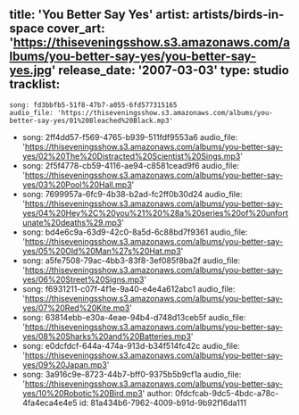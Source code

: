 title: 'You Better Say Yes'
artist: artists/birds-in-space
cover_art: 'https://thiseveningsshow.s3.amazonaws.com/albums/you-better-say-yes/you-better-say-yes.jpg'
release_date: '2007-03-03'
type: studio
tracklist:
  -
    song: fd3bbfb5-51f8-47b7-a055-6fd577315165
    audio_file: 'https://thiseveningsshow.s3.amazonaws.com/albums/you-better-say-yes/01%20Bleached%20Black.mp3'
  -
    song: 2ff4dd57-f569-4765-b939-511fdf9553a6
    audio_file: 'https://thiseveningsshow.s3.amazonaws.com/albums/you-better-say-yes/02%20The%20Distracted%20Scientist%20Sings.mp3'
  -
    song: 2f5f4778-cb59-4116-ae94-c8581cead9f6
    audio_file: 'https://thiseveningsshow.s3.amazonaws.com/albums/you-better-say-yes/03%20Pool%20Hall.mp3'
  -
    song: 7699957a-6fc9-4b38-b2ad-fc2ff0b30d24
    audio_file: 'https://thiseveningsshow.s3.amazonaws.com/albums/you-better-say-yes/04%20Hey%2C%20you%21%20%28a%20series%20of%20unfortunate%20deaths%29.mp3'
  -
    song: bd4e6c9a-63d9-42c0-8a5d-6c88bd7f9361
    audio_file: 'https://thiseveningsshow.s3.amazonaws.com/albums/you-better-say-yes/05%20Old%20Man%27s%20Hat.mp3'
  -
    song: a5fe7508-79ac-4bb3-83f8-3ef085f8ba2f
    audio_file: 'https://thiseveningsshow.s3.amazonaws.com/albums/you-better-say-yes/06%20Street%20Signs.mp3'
  -
    song: f6931211-c07f-4f1e-9a40-e4e4a612abc1
    audio_file: 'https://thiseveningsshow.s3.amazonaws.com/albums/you-better-say-yes/07%20Red%20Kite.mp3'
  -
    song: 63814ebb-e30a-4eae-94b4-d748d13ceb5f
    audio_file: 'https://thiseveningsshow.s3.amazonaws.com/albums/you-better-say-yes/08%20Sharks%20and%20Batteries.mp3'
  -
    song: e0dcfdcf-644a-474a-913d-b34f514fc42c
    audio_file: 'https://thiseveningsshow.s3.amazonaws.com/albums/you-better-say-yes/09%20Japan.mp3'
  -
    song: 3a916c9e-8723-44b7-bff0-9375b5b9cf1a
    audio_file: 'https://thiseveningsshow.s3.amazonaws.com/albums/you-better-say-yes/10%20Robotic%20Bird.mp3'
author: 0fdcfcab-9dc5-4bdc-a78c-4fa4eca4e4e5
id: 81a434b6-7962-4009-b91d-9b92f16da111
